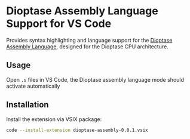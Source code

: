 # Dioptase Assembly Language Support for VS Code

Provides syntax highlighting and language support for the [Dioptase Assembly Language](https://github.com/b-Rocks2718/Dioptase-Assembler), designed for the Dioptase CPU architecture.

## Usage

Open `.s` files in VS Code, the Dioptase assembly language mode should activate automatically

## Installation

Install the extension via VSIX package:

```bash
code --install-extension dioptase-assembly-0.0.1.vsix
